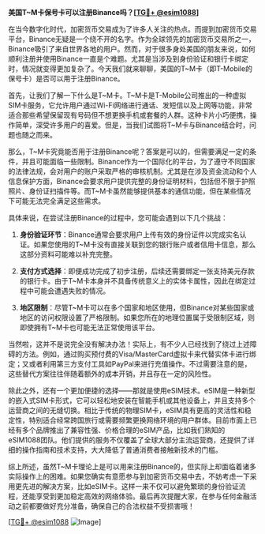 **美国T~M卡保号卡可以注册Binance吗？[[TG💪+ @esim1088](https://t.me/s/esim1088)]**

在当今数字化时代，加密货币交易成为了许多人关注的热点。而提到加密货币交易平台，Binance无疑是一个绕不开的名字。作为全球领先的加密货币交易所之一，Binance吸引了来自世界各地的用户。然而，对于很多身处美国的朋友来说，如何顺利注册并使用Binance一直是个难题。尤其是当涉及到身份验证和银行卡绑定时，情况就变得更加复杂了。今天我们就来聊聊，美国的T~M卡（即T-Mobile的保号卡）是否可以用于注册Binance。

首先，让我们了解一下什么是T~M卡。T~M卡是T-Mobile公司推出的一种虚拟SIM卡服务，它允许用户通过Wi-Fi网络进行通话、发短信以及上网等功能，非常适合那些希望保留现有号码但不想更换手机或套餐的人群。这种卡片小巧便携，操作简单，深受许多用户的喜爱。但是，当我们试图将T~M卡与Binance结合时，问题也随之而来。

那么，T~M卡究竟能否用于注册Binance呢？答案是可以的，但需要满足一定的条件，并且可能面临一些限制。Binance作为一个国际化的平台，为了遵守不同国家的法律法规，会对用户的账户采取严格的审核机制。尤其是在涉及资金流动和个人信息保护方面，Binance会要求用户提供完整的身份证明材料，包括但不限于护照照片、身份证扫描件等。而T~M卡虽然能够提供基本的通信功能，但在某些情况下可能无法完全满足这些需求。

具体来说，在尝试注册Binance的过程中，您可能会遇到以下几个挑战：

1. **身份验证环节**：Binance通常会要求用户上传有效的身份证件以完成实名认证。如果您使用的T~M卡没有直接关联到您的银行账户或者信用卡信息，那么这部分资料可能难以补充完整。
   
2. **支付方式选择**：即便成功完成了初步注册，后续还需要绑定一张支持美元存款的银行卡。由于T~M卡本身并不具备传统意义上的实体卡属性，因此在绑定过程中可能会遭遇失败的情况。

3. **地区限制**：尽管T~M卡可以在多个国家和地区使用，但Binance对某些国家或地区的访问权限设置了严格限制。如果您所在的地理位置属于受限制区域，则即使拥有T~M卡也可能无法正常使用该平台。

当然啦，这并不是说完全没有解决办法！实际上，有不少人已经找到了绕过上述障碍的方法。例如，通过购买预付费的Visa/MasterCard虚拟卡来代替实体卡进行绑定；又或者利用第三方支付工具如PayPal来进行充值操作。不过需要注意的是，这些替代方案往往伴随着额外的成本开销，并且存在一定的风险性。

除此之外，还有一个更加便捷的选择——那就是使用eSIM技术。eSIM是一种新型的嵌入式SIM卡形式，它可以轻松地安装在智能手机或其他设备上，并且支持多个运营商之间的无缝切换。相比于传统的物理SIM卡，eSIM具有更高的灵活性和稳定性，特别适合经常跨国旅行或需要频繁更换网络环境的用户群体。目前市面上已经有多个品牌推出了兼容性强、价格合理的eSIM产品，比如我们熟知的eSIM1088团队。他们提供的服务不仅覆盖了全球大部分主流运营商，还提供了详细的操作指南和技术支持，大大降低了普通消费者接触新技术的门槛。

综上所述，虽然T~M卡理论上是可以用来注册Binance的，但实际上却面临着诸多实际操作上的困难。如果您确实有意愿参与到加密货币交易中去，不妨考虑一下采用更先进的解决方案，比如eSIM卡。这样一来不仅可以避免繁琐的身份验证流程，还能享受到更加稳定高效的网络体验。最后再次提醒大家，在参与任何金融活动之前都要做好充分准备，确保自己的合法权益不受损害哦！

[[TG💪+ @esim1088](https://t.me/s/esim1088) ![Image](https://i.postimg.cc/4NQfJmqS/Snipaste-2025-05-13-00-14-12.png)]